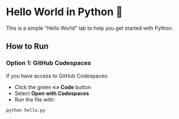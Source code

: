 # Hello World in Python 👋

This is a simple "Hello World" lab to help you get started with Python.

## How to Run

### Option 1: GitHub Codespaces

If you have access to GitHub Codespaces:
- Click the green **<> Code** button
- Select **Open with Codespaces**
- Run the file with:
```bash
python hello.py
